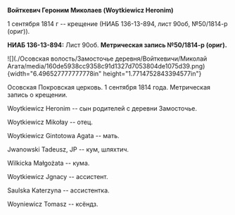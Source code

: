 **Войткевич Героним Миколаев (Woytkiewicz Heronim)**

1 сентября 1814 г -- крещение (НИАБ 136-13-894, лист 90об, №50/1814-р
(ориг)).

**НИАБ 136-13-894:** Лист 90об. **Метрическая запись №50/1814-р
(ориг).**

![](./Осовская волость/Замосточье деревня/Войткевичи/Миколай Агата/media/160de5938cc9358c91d1327d7053804de1075d39.png){width="6.496527777777778in"
height="1.7714752843394577in"}

Осовская Покровская церковь. 1 сентября 1814 года. Метрическая запись о
крещении.

Woytkiewicz Heronim -- сын родителей с деревни Замосточье.

Woytkiewicz Mikołay -- отец.

Woytkiewicz Gintotowa Agata -- мать.

Jwanowski Tadeusz, JP -- кум, шляхтич.

Wilkicka Małgożata -- кума.

Woytkiewicz Jgnacy -- ассистент.

Saulska Katerzyna -- ассистентка.

Woyniewicz Tomasz -- ксёндз.
